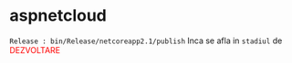# aspnetcloud
```Release : bin/Release/netcoreapp2.1/publish```
Inca se afla in `stadiul` de <span style="color:red">DEZVOLTARE</span>
